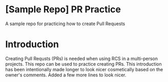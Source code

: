 # [Sample Repo] PR Practice
A sample repo for practicing how to create Pull Requests

# Introduction
Creating Pull Requsts (PRs) is needed when using RCS in a multi-person projects. This repo can be used to practice creating PRs.
This introduction has been intentionally made longer to look nicer cosmetically based on the owner's comments. Added a few more lines
to look nicer.
